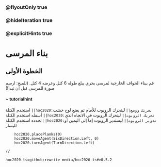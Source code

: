 ### @flyoutOnly true
### @hideIteration true
### @explicitHints true

# بناء المرسى

## الخطوة الأولى
قم ببناء الحواف الخارجية لمرسى بحري يبلغ طوله 6 كتل وعرضه 4 كتل. (تلميح: ارسم صورة للمرسى قبل أن تبدأ!)

#### ~ tutorialhint 
استخدم الكتلة ``||hoc2020:تحريك ووضع||`` ليتحرك الروبوت للأمام ثم يضع لوح خشب أسفله استخدم الكتلة ``||hoc2020:تحريك الروبوت||`` ليتحرك الروبوت في الاتجاه الذي تحدده استخدم الكتلة ``||hoc2020:تدوير الروبوت||`` ليستدير الروبوت إما إلى اليمين أو لليسار 

```ghost
    hoc2020.placePlanks(0)
    hoc2020.moveAgent(SixDirection.Left, 0)
    hoc2020.turnAgent(TurnDirection.Left)  
```
```template
//
```
```package
hoc2020-ts=github:rewrite-media/hoc2020-ts#v0.5.2
```